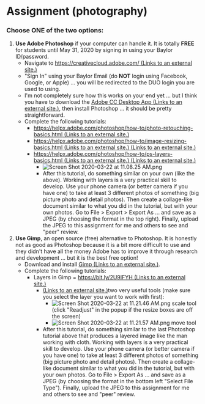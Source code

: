 # Assignment \(photography\)

### Choose **ONE** of the two options:

1. **Use Adobe Photoshop** if your computer can handle it. It is totally **FREE** for students until May 31, 2020 by signing in using your Baylor ID/password.
   * Navigate to [https://creativecloud.adobe.com/ \(Links to an external site.\)](https://creativecloud.adobe.com/)
   * "Sign In" using your Baylor Email \(do **NOT** login using Facebook, Google, or Apple\) ... you will be redirected to the DUO login you are used to using.
   * I'm not completely sure how this works on your end yet ... but I think you have to download the [Adobe CC Desktop App \(Links to an external site.\)](https://www.adobe.com/creativecloud/desktop-app.html), then install Photoshop ... it should be pretty straightforward.
   * Complete the following tutorials:
     * [https://helpx.adobe.com/photoshop/how-to/photo-retouching-basics.html \(Links to an external site.\)](https://helpx.adobe.com/photoshop/how-to/photo-retouching-basics.html)
     * [https://helpx.adobe.com/photoshop/how-to/image-resizing-basics.html \(Links to an external site.\)](https://helpx.adobe.com/photoshop/how-to/image-resizing-basics.html)[ \(Links to an external site.\)](https://helpx.adobe.com/photoshop/how-to/image-resizing-basics.html)
     * [https://helpx.adobe.com/photoshop/how-to/ps-layers-basics.html \(Links to an external site.\)](https://helpx.adobe.com/photoshop/how-to/ps-layers-basics.html)[ \(Links to an external site.\)](https://helpx.adobe.com/photoshop/how-to/ps-layers-basics.html)
       * ![Screen Shot 2020-03-22 at 11.08.25 AM.png](https://baylor.instructure.com/courses/115065/files/5243450/preview)
       * After this tutorial, do something similar on your own \(like the above\). Working with layers is a very practical skill to develop. Use your phone camera \(or better camera if you have one\) to take at least 3 different photos of something \(big picture photo and detail photos\). Then create a collage-like document similar to what you did in the tutorial, but with your own photos. Go to File &gt; Export &gt; Export As ... and save as a JPEG \(by choosing the format in the top right\). Finally, upload the JPEG to this assignment for me and others to see and "peer" review.
2. **Use Gimp**, an open source \(free\) alternative to Photoshop. It is honestly not as good as Photoshop because it is a bit more difficult to use and they didn't have all the money Adobe has to improve it through research and development ... but it is the best free option!
   * Download and install [Gimp \(Links to an external site.\)](https://www.gimp.org/).
   * Complete the following tutorials:
     * Layers in Gimp = [https://bit.ly/2U9IFYH \(Links to an external site.\)](https://bit.ly/2U9IFYH)
       * [ \(Links to an external site.\)](https://bit.ly/2U9IFYH)two very useful tools \(make sure you select the layer you want to work with first\):
         * ![Screen Shot 2020-03-22 at 11.21.46 AM.png](https://baylor.instructure.com/courses/115065/files/5243451/preview) scale tool \(click "Readjust" in the popup if the resize boxes are off the screen\)
         * ![Screen Shot 2020-03-22 at 11.21.57 AM.png](https://baylor.instructure.com/courses/115065/files/5243452/preview) move tool
       * After this tutorial, do something similar to the last Photoshop tutorial above that produces a layered image like the man working with cloth. Working with layers is a very practical skill to develop. Use your phone camera \(or better camera if you have one\) to take at least 3 different photos of something \(big picture photo and detail photos\). Then create a collage-like document similar to what you did in the tutorial, but with your own photos. Go to File &gt; Export As ... and save as a JPEG \(by choosing the format in the bottom left "Select File Type"\). Finally, upload the JPEG to this assignment for me and others to see and "peer" review.

